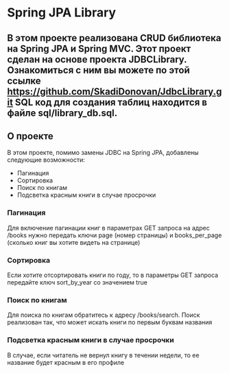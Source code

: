 # Spring JPA Library
В этом проекте реализована CRUD библиотека на Spring JPA и
Spring MVC.
Этот проект сделан на основе проекта JDBCLibrary. Ознакомиться с ним вы можете по этой ссылке
https://github.com/SkadiDonovan/JdbcLibrary.git
SQL код для создания таблиц находится в файле sql/library_db.sql.
---
## О проекте
В этом проекте, помимо замены JDBC на Spring JPA, добавлены следующие 
возможности:
- Пагинация
- Сортировка
- Поиск по книгам
- Подсветка красным книги в случае просрочки

### Пагинация
Для включение пагинации книг в параметрах GET запроса на адрес /books нужно передать
ключи page (номер страницы) и books_per_page (сколько книг вы хотите видеть на странице)
### Сортировка 
Если хотите отсортировать книги по году, то в параметры GET запроса передайте ключ sort_by_year
со значением true
### Поиск по книгам
Для поиска по книгам обратитесь к адресу /books/search. Поиск реализован так, что может искать книги по первым буквам названия
### Подсветка красным книги в случае просрочки
В случае, если читатель не вернул книгу в течении недели, то ее название будет красным в его профиле

